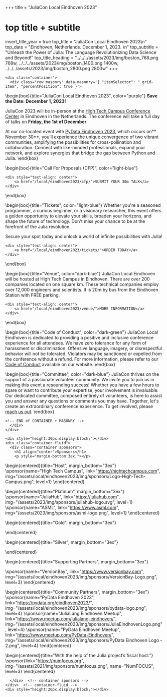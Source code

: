 +++
title = "JuliaCon Local Eindhoven 2023"

# top title + subtitle
insert_title_year = true
top_title = "JuliaCon Local Eindhoven 2023\n"
top_date = "Eindhoven, Netherlands. December 1, 2023. \n"
top_subtitle = "Unleash the Power of Julia: The Language Revolutionizing Data Science and Beyond!"
top_title_heading = "../../../assets/2023/img/boston_768.png 768w, ../../../assets/2023/img/boston_1400.png 1400w, ../../../assets/2023/img/boston_2800.png 2800w"
+++

~~~
<div class="container">
  <div class="row masonry" data-masonry='{ "itemSelector": ".grid-item", "percentPosition": true }'>
~~~

\begin{box}{title="JuliaCon Local Eindhoven 2023", color="purple"}
**Save the Date: December 1, 2023!**

JuliaCon 2023 will be in-person at the [High Tech Campus Conference Center](https://hightechcampus.com/conference-center) in Eindhoven in the Netherlands. The conference will take a full day of talks on **Friday, the 1st of December**.

At our co-located event with [PyData Eindhoven 2023](https://pydata.org/eindhoven2023/), which occurs on** November 30**, you'll experience the unique convergence of two vibrant communities, amplifying the possibilities for cross-pollination and collaboration. Connect with like-minded professionals, expand your network, and explore synergies that bridge the gap between Python and Julia.
\end{box}

\begin{box}{title="Call For Proposals (CFP)", color="light-blue"}

~~~
<div style="text-align: center">
    <a href="/local/eindhoven2023/cfp/">SUBMIT YOUR 30m TALK</a>
</div>
~~~
\end{box}

\begin{box}{title="Tickets", color="light-blue"}
Whether you're a seasoned programmer, a curious beginner, or a visionary researcher, this event offers a golden opportunity to elevate your skills, broaden your horizons, and shape the future of technology. Don't miss your chance to be at the forefront of the Julia revolution.

Secure your spot today and unlock a world of infinite possibilities with Julia!
~~~
<div style="text-align: center">
    <a href="/local/eindhoven2023/tickets/">ORDER TODAY</a>
</div>
~~~
\end{box}

\begin{box}{title="Venue", color="dark-blue"}
JuliaCon Local Eindhoven will be hosted at High Tech Campus in Eindhoven. There are over 200 companies located on one square km. These technical companies employ over 12,000 engineers and scientists. It is 20m by bus from the Eindhoven Station with FREE parking.
~~~
<div style="text-align: center">
    <a href="/local/eindhoven2023/venue/">MORE INFORMATION</a>
</div>
~~~
\end{box}

\begin{box}{title="Code of Conduct", color="dark-green"}
JuliaCon Local Eindhoven is dedicated to providing a positive and inclusive conference experience for all attendees. We have zero tolerance for any form of harassment or discrimination. Offensive language, imagery, or disrespectful behavior will not be tolerated. Violators may be sanctioned or expelled from the conference without a refund. For more information, please refer to our [Code of Conduct](/local/eindhoven2023/coc/) available on our website.
\end{box}

\begin{box}{title="Committee", color="dark-blue"}
JuliaCon thrives on the support of a passionate volunteer community. We invite you to join us in making this event a resounding success! Whether you have a few hours to spare or want to contribute your expertise, your involvement is invaluable. Our dedicated committee, composed entirely of volunteers, is here to assist you and answer any questions or comments you may have. Together, let's create an extraordinary conference experience. To get involved, please [reach us out](/local/eindhoven2023/committee).
\end{box}

~~~
<!-- END of CONTAINER + MASONRY -->
  </div>
</div>
~~~


~~~
<div style="height:30px;display:block;"></div>
<div class="container-fluid">
  <div class="container sponsors">
    <h1 align="center">Sponsors</h1>
    <p style="margin-bottom:3ex;"></p>
~~~

\begin{centered}{title="Host", margin_bottom="3ex"}
  \sponsor{name="High Tech Campus", link="https://hightechcampus.com", img="/assets/local/eindhoven2023/img/sponsors/Logo-High-Tech-Campus.png", level=1}
\end{centered}

\begin{centered}{title="Platinum", margin_bottom="3ex"}
  \sponsor{name="JuliaHub", link="https://juliahub.com", img="/assets/2023/img/sponsors/juliahub-logo.svg", level=1}
  \sponsor{name="ASML", link="https://www.asml.com", img="/assets/2023/img/sponsors/asml-logo.png", level=1}
\end{centered}

\begin{centered}{title="Gold", margin_bottom="3ex"}
  <!---\sponsor{name="ASML", link="https://www.asml.com", img="/assets/2023/img/sponsors/asml-logo.png", level=3}-->
\end{centered}

\begin{centered}{title="Silver", margin_bottom="3ex"}
  <!-- \sponsor{name="Pumas AI", link="https://pumas.ai", img="/assets/2023/img/sponsors/pumas-ai-logo.png", level=3}
  \sponsor{name="QuEra Computing", link="https://www.quera-computing.com/", img="/assets/2023/img/sponsors/quera-logo.png", level=3}
  \sponsor{name="Relational AI", link="https://relational.ai", img="/assets/2023/img/sponsors/rai-logo.svg", level=3} -->
  
\end{centered}

\begin{centered}{title="Supporting Partners", margin_bottom="3ex"}
  <!-- \sponsor{name="Jolin.io", link="https://www.jolin.io", img="/assets/2023/img/sponsors/jolin-logo.png", level=4}
  \sponsor{name="Beacon Biosignals", link="https://beacon.bio", img="/assets/2023/img/sponsors/beacon-logo.svg", level=3} -->
  \sponsor{name="VersionBay", link="https://www.versionbay.com", img="/assets/local/eindhoven2023/img/sponsors/VersionBay-Logo.png", level=3}
\end{centered}

\begin{centered}{title="Community Partners", margin_bottom="3ex"}
  \sponsor{name="PyData Eindhoven 2023", link="https://pydata.org/eindhoven2023/", img="/assets/local/eindhoven2023/img/sponsors/pydata-logo.png", level=4}
  \sponsor{name="JuliaLang Eindhoven Meetup", link="https://www.meetup.com/julialang-eindhoven/", img="/assets/local/eindhoven2023/img/sponsors/JuliaEindhovenLogo.png", level=4}
  \sponsor{name="PyData Eindhoven Meetup", link="https://www.meetup.com/PyData-Eindhoven/", img="/assets/local/eindhoven2023/img/sponsors/PyData Eindhoven Logo - 2.png", level=4}
\end{centered}

\begin{centered}{title="With the help of the Julia project’s fiscal host:"}
  \sponsor{link="https://numfocus.org", img="/assets/2021/img/sponsors/numfocus.png", name="NumFOCUS", level=3}
\end{centered}

~~~
  </div>  <!-- container sponsors -->
</div>  <!-- container-fluid -->
<div style="height:20px;display:block;"></div>
~~~